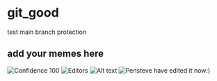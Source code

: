 # git_good
test main branch protection
## add your memes here
![Confidence 100](media/confidence_100.jpg)
![Editors](media/real_programmers.png)
![Alt text](media/frog.jpg)
![Pensteve](media/pensteve.png)
have edited it now:)
